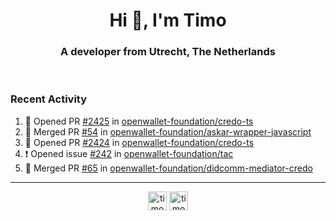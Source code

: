 <h1 align="center">Hi 👋, I'm Timo</h1>
<h3 align="center">A developer from Utrecht, The Netherlands</h3>
<br/>
<!-- https://github.com/rahuldkjain/github-profile-readme-generator --!>

<!--  <p align="left"><img src="https://github-readme-stats.vercel.app/api?username=timoglastra&show_icons=true&count_private=true&" alt="timoglastra" /></p> --!>

<!--
Github language stats
<p align="left"><img src="https://github-readme-stats.vercel.app/api/top-langs/?username=timoglastra&layout=compact" alt="timoglastra" /><p>
-->

<!-- Codestats language stats -->
<!-- <p align="left"><img src="https://codestats-readme.vercel.app/api/top-langs/?username=timoglastra&layout=compact&language_count=12" alt="timoglastra" /><p>    --!>
  
<h3>Recent Activity</h3>

<!--START_SECTION:activity-->
1. 💪 Opened PR [#2425](https://github.com/openwallet-foundation/credo-ts/pull/2425) in [openwallet-foundation/credo-ts](https://github.com/openwallet-foundation/credo-ts)
2. 🎉 Merged PR [#54](https://github.com/openwallet-foundation/askar-wrapper-javascript/pull/54) in [openwallet-foundation/askar-wrapper-javascript](https://github.com/openwallet-foundation/askar-wrapper-javascript)
3. 💪 Opened PR [#2424](https://github.com/openwallet-foundation/credo-ts/pull/2424) in [openwallet-foundation/credo-ts](https://github.com/openwallet-foundation/credo-ts)
4. ❗ Opened issue [#242](https://github.com/openwallet-foundation/tac/issues/242) in [openwallet-foundation/tac](https://github.com/openwallet-foundation/tac)
5. 🎉 Merged PR [#65](https://github.com/openwallet-foundation/didcomm-mediator-credo/pull/65) in [openwallet-foundation/didcomm-mediator-credo](https://github.com/openwallet-foundation/didcomm-mediator-credo)
<!--END_SECTION:activity-->

---

<p align="center">
<a href="https://twitter.com/timoglastra" target="blank"><img align="center" src="https://cdn.jsdelivr.net/npm/simple-icons@3.0.1/icons/twitter.svg" alt="timoglastra" height="30" width="30" /></a>
<a href="https://linkedin.com/in/timoglastra" target="blank"><img align="center" src="https://cdn.jsdelivr.net/npm/simple-icons@3.0.1/icons/linkedin.svg" alt="timoglastra" height="30" width="30" /></a>
</p>



